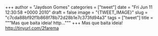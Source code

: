 
+++
author = "Jaydson Gomes"
categories = ["tweet"]
date = "Fri Jun 11 12:30:58 +0000 2010"
draft = false
image = "{TWEET_IMAGE}"
slug = "c7cda88bf92f1b868f78b72d28b1e7c373fd94a3"
tags = ["tweet"]
title = """Mas que baita ideia! http..."""
+++
Mas que baita ideia! http://tinyurl.com/2farema
